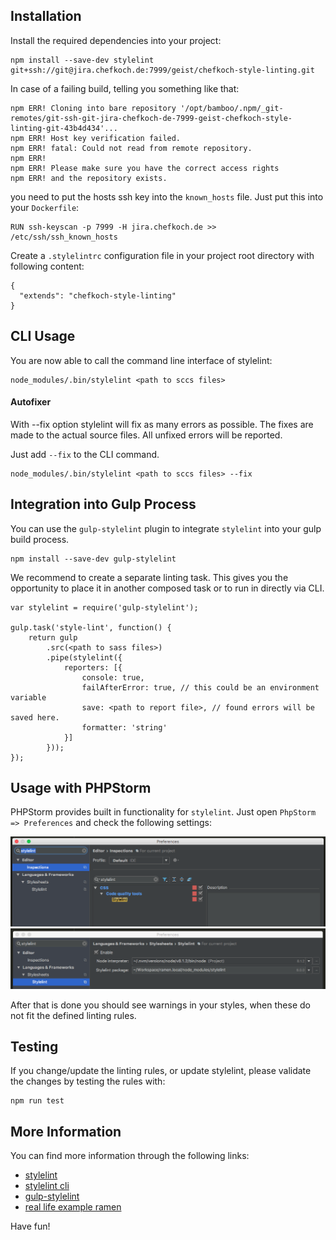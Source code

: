 ## Installation
Install the required dependencies into your project:

```
npm install --save-dev stylelint git+ssh://git@jira.chefkoch.de:7999/geist/chefkoch-style-linting.git
```

In case of a failing build, telling you something like that:

```
npm ERR! Cloning into bare repository '/opt/bamboo/.npm/_git-remotes/git-ssh-git-jira-chefkoch-de-7999-geist-chefkoch-style-linting-git-43b4d434'...
npm ERR! Host key verification failed.
npm ERR! fatal: Could not read from remote repository.
npm ERR! 
npm ERR! Please make sure you have the correct access rights
npm ERR! and the repository exists.
```

you need to put the hosts ssh key into the `known_hosts` file. Just put this into your `Dockerfile`:

```
RUN ssh-keyscan -p 7999 -H jira.chefkoch.de >> /etc/ssh/ssh_known_hosts
```

Create a `.stylelintrc` configuration file in your project root directory with following content:

```
{
  "extends": "chefkoch-style-linting"
}
```

## CLI Usage
You are now able to call the command line interface of stylelint:
```
node_modules/.bin/stylelint <path to sccs files>
```

#### Autofixer

With --fix option stylelint will fix as many errors as possible. The fixes are made to the actual source files. 
All unfixed errors will be reported.

Just add `--fix` to the CLI command.

```
node_modules/.bin/stylelint <path to sccs files> --fix
```

## Integration into Gulp Process

You can use the `gulp-stylelint` plugin to integrate `stylelint` into your gulp build process.

```
npm install --save-dev gulp-stylelint
```

We recommend to create a separate linting task. This gives you the opportunity to place it in another composed
task or to run in directly via CLI.

```
var stylelint = require('gulp-stylelint');

gulp.task('style-lint', function() {
    return gulp
        .src(<path to sass files>)
        .pipe(stylelint({
            reporters: [{
                console: true,
                failAfterError: true, // this could be an environment variable
                save: <path to report file>, // found errors will be saved here.
                formatter: 'string'
            }]
        }));
});
```

## Usage with PHPStorm

PHPStorm provides built in functionality for `stylelint`.  Just open `PhpStorm => Preferences` and check the
following settings:

![PhpStorm Settings](documentation/PhpStorm-1.png)
![PhpStorm Settings](documentation/PhpStorm-2.png)

After that is done you should see warnings in your styles, when these do not fit the defined linting rules.

## Testing

If you change/update the linting rules, or update stylelint, please
validate the changes by testing the rules with:

```
npm run test
```

## More Information

You can find more information through the following links:
 
 - [stylelint](https://www.npmjs.com/package/stylelint)
 - [stylelint cli](https://github.com/stylelint/stylelint/blob/HEAD/docs/user-guide/cli.md)
 - [gulp-stylelint](https://www.npmjs.com/package/gulp-stylelint)
 - [real life example ramen](https://jira.chefkoch.de/stash/projects/HAN/repos/ramen/browse)
 
 Have fun!